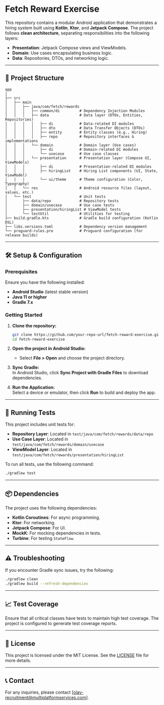 
# Fetch Reward Exercise

This repository contains a modular Android application that demonstrates a hiring system built using **Kotlin**, **Ktor**, and **Jetpack Compose**. The project follows **clean architecture**, separating responsibilities into the following layers:

- **Presentation**: Jetpack Compose views and ViewModels.
- **Domain**: Use cases encapsulating business logic.
- **Data**: Repositories, DTOs, and networking logic.

---

## 📂 Project Structure

```
app
│
├── src
│   ├── main
│   │   ├── java/com/fetch/rewards
│   │   │   ├── common/di         # Dependency Injection Modules
│   │   │   ├── data              # Data layer (DTOs, Entities, Repositories)
│   │   │   │   ├── di            # Data-related DI modules
│   │   │   │   ├── dto           # Data Transfer Objects (DTOs)
│   │   │   │   ├── entity        # Entity classes (e.g., Hiring)
│   │   │   │   ├── repo          # Repository interfaces & implementations
│   │   │   └── domain            # Domain layer (Use cases)
│   │   │       ├── di            # Domain-related DI modules
│   │   │       └── usecase       # Use case classes
│   │   │   └── presentation      # Presentation layer (Compose UI, ViewModels)
│   │   │       ├── di            # Presentation-related DI modules
│   │   │       ├── hiringList    # Hiring List components (UI, State, ViewModel)
│   │   │       └── ui/theme      # Theme configuration (Color, Typography)
│   │   └── res                   # Android resource files (layout, values, etc.)
│   └── test                      # Unit tests
│       ├── data/repo             # Repository tests
│       ├── domain/usecase        # Use case tests
│       ├── presentation/hiringList # ViewModel tests
│       └── testUtil              # Utilities for testing
├── build.gradle.kts              # Gradle build configuration (Kotlin DSL)
├── libs.versions.toml            # Dependency version management
└── proguard-rules.pro            # Proguard configuration (for release builds)
```

---

## 🛠️ Setup & Configuration

### Prerequisites

Ensure you have the following installed:
- **Android Studio** (latest stable version)
- **Java 11 or higher**
- **Gradle 7.x**

### Getting Started

1. **Clone the repository:**
   ```bash
   git clone https://github.com/your-repo-url/fetch-reward-exercise.git
   cd fetch-reward-exercise
   ```

2. **Open the project in Android Studio:**
   - Select **File > Open** and choose the project directory.

3. **Sync Gradle:**  
   In Android Studio, click **Sync Project with Gradle Files** to download dependencies.

4. **Run the Application:**  
   Select a device or emulator, then click **Run** to build and deploy the app.

---

## 🧪 Running Tests

This project includes unit tests for:

- **Repository Layer**: Located in `test/java/com/fetch/rewards/data/repo`
- **Use Case Layer**: Located in `test/java/com/fetch/rewards/domain/usecase`
- **ViewModel Layer**: Located in `test/java/com/fetch/rewards/presentation/hiringList`

To run all tests, use the following command:

```bash
./gradlew test
```

---

## 📦 Dependencies

The project uses the following dependencies:

- **Kotlin Coroutines**: For async programming.
- **Ktor**: For networking.
- **Jetpack Compose**: For UI.
- **MockK**: For mocking dependencies in tests.
- **Turbine**: For testing `StateFlow`.

---

## ⚠️ Troubleshooting

If you encounter Gradle sync issues, try the following:

```bash
./gradlew clean
./gradlew build --refresh-dependencies
```

---

## 📈 Test Coverage

Ensure that all critical classes have tests to maintain high test coverage. The project is configured to generate test coverage reports.

---

## 📄 License

This project is licensed under the MIT License. See the [LICENSE](LICENSE) file for more details.

---

## 📞 Contact

For any inquiries, please contact [olay-recruitment@multiplatformservices.com].
